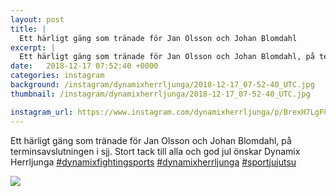 ```yaml
---
layout: post
title: |
  Ett härligt gäng som tränade för Jan Olsson och Johan Blomdahl
excerpt: |
  Ett härligt gäng som tränade för Jan Olsson och Johan Blomdahl, på terminsavslutningen i sjj. Stort tack till alla och god jul önskar Dynamix Herrljunga   
date:   2018-12-17 07:52:40 +0000
categories: instagram
background: /instagram/dynamixherrljunga/2018-12-17_07-52-40_UTC.jpg
thumbnail: /instagram/dynamixherrljunga/2018-12-17_07-52-40_UTC.jpg

instagram_url: https://www.instagram.com/dynamixherrljunga/p/BrexH7LgFCT
---
```

Ett härligt gäng som tränade för Jan Olsson och Johan Blomdahl, på terminsavslutningen i sjj. Stort tack till alla och god jul önskar Dynamix Herrljunga [#dynamixfightingsports](https://www.instagram.com/explore/tags/dynamixfightingsports/) [#dynamixherrljunga](https://www.instagram.com/explore/tags/dynamixherrljunga/) [#sportjujutsu](https://www.instagram.com/explore/tags/sportjujutsu/)



<img src='{{ site.baseurl }}/instagram/dynamixherrljunga/2018-12-17_07-52-40_UTC.jpg' class='img-fluid' />
